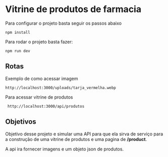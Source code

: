# Vitrine de produtos de farmacia

Para configurar o projeto basta seguir os passos abaixo

``npm install``

Para rodar o projeto basta fazer:

``npm run dev``

## Rotas

Exemplo de como acessar imagem

``http://localhost:3000/uploads/tarja_vermelha.webp``

Para acessar vitrine de produtos

`` http://localhost:3000/api/produtos``

## Objetivos

Objetivo desse projeto e simular uma API para que ela sirva de serviço para
a construção de uma vitrine de produtos e uma pagina de **/product**.

A api ira fornecer imagens e um objeto json de produtos.